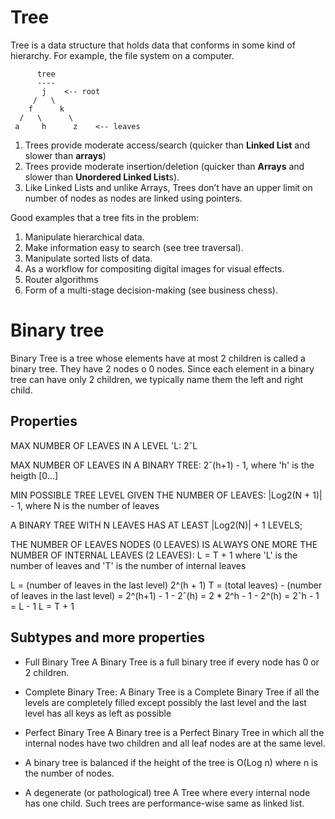 # Tree

Tree is a data structure that holds data that conforms in some kind of hierarchy. For example, the file system on a computer.

```
      tree
      ----
       j    <-- root
     /   \
    f      k  
  /   \      \
 a     h      z    <-- leaves
```

1. Trees provide moderate access/search (quicker than **Linked List** and slower than **arrays**)
2. Trees provide moderate insertion/deletion (quicker than **Arrays** and slower than **Unordered Linked List**s). 
3. Like Linked Lists and unlike Arrays, Trees don’t have an upper limit on number of nodes as nodes are linked using pointers.

Good examples that a tree fits in the problem:

1. Manipulate hierarchical data. 
2. Make information easy to search (see tree traversal). 
3. Manipulate sorted lists of data. 
4. As a workflow for compositing digital images for visual effects. 
5. Router algorithms 
6. Form of a multi-stage decision-making (see business chess). 

# Binary tree

Binary Tree is a tree whose elements have at most 2 children is called a binary tree. They have 2 nodes o 0 nodes.
Since each element in a binary tree can have only 2 children, we typically name them the left and right child.

## Properties

MAX NUMBER OF LEAVES IN A LEVEL 'L: 2ˆL

MAX NUMBER OF LEAVES IN A BINARY TREE: 2ˆ(h+1) - 1, where 'h' is the heigth [0...]

MIN POSSIBLE TREE LEVEL GIVEN THE NUMBER OF LEAVES: |Log2(N + 1)| - 1, where N is the number of leaves

A BINARY TREE WITH N LEAVES HAS AT LEAST |Log2(N)| + 1 LEVELS;

THE NUMBER OF LEAVES NODES (0 LEAVES) IS ALWAYS ONE MORE THE NUMBER OF INTERNAL LEAVES (2 LEAVES): L = T + 1 where 'L' is the number of leaves and 'T' is the number
of internal leaves

L = (number of leaves in the last level) 2^(h + 1)
T = (total leaves) - (number of leaves in the last level) = 2^(h+1) - 1 - 2ˆ(h) = 2 * 2^h - 1 - 2^(h) = 2ˆh - 1 = L - 1
L = T + 1

## Subtypes and more properties

* Full Binary Tree A Binary Tree is a full binary tree if every node has 0 or 2 children.

* Complete Binary Tree: A Binary Tree is a Complete Binary Tree if all the levels are completely
filled except possibly the last level and the last level has all keys as left as possible 

* Perfect Binary Tree A Binary tree is a Perfect Binary Tree in which all the internal nodes have two children and all leaf nodes are at the same level. 

* A binary tree is balanced if the height of the tree is O(Log n) where n is the number of nodes.

* A degenerate (or pathological) tree A Tree where every internal node has one child. Such trees are performance-wise same as linked list. 
